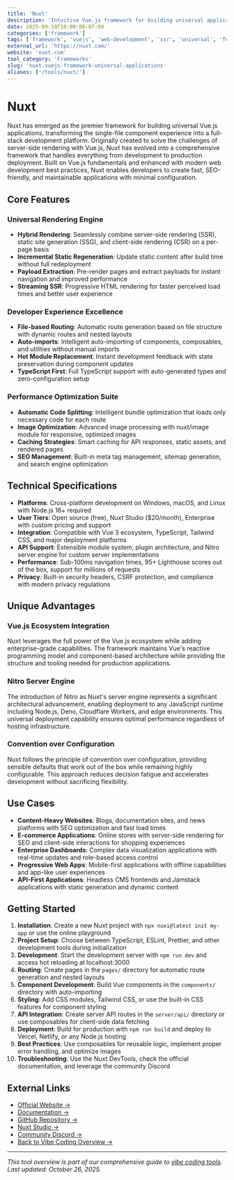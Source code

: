 ```yaml
---
title: 'Nuxt'
description: 'Intuitive Vue.js framework for building universal applications with server-side rendering, static site generation, and full-stack capabilities'
date: 2025-09-19T10:00:00-07:00
categories: ['framework']
tags: ['framework', 'vuejs', 'web-development', 'ssr', 'universal', 'full-stack']
external_url: 'https://nuxt.com/'
website: 'nuxt.com'
tool_category: 'Frameworks'
slug: 'nuxt-vuejs-framework-universal-applications'
aliases: ['/tools/nuxt/']
---
```


# Nuxt

Nuxt has emerged as the premier framework for building universal Vue.js applications, transforming the single-file component experience into a full-stack development platform. Originally created to solve the challenges of server-side rendering with Vue.js, Nuxt has evolved into a comprehensive framework that handles everything from development to production deployment. Built on Vue.js fundamentals and enhanced with modern web development best practices, Nuxt enables developers to create fast, SEO-friendly, and maintainable applications with minimal configuration.

## Core Features

### Universal Rendering Engine

- **Hybrid Rendering**: Seamlessly combine server-side rendering (SSR), static site generation (SSG), and client-side rendering (CSR) on a per-page basis
- **Incremental Static Regeneration**: Update static content after build time without full redeployment
- **Payload Extraction**: Pre-render pages and extract payloads for instant navigation and improved performance
- **Streaming SSR**: Progressive HTML rendering for faster perceived load times and better user experience

### Developer Experience Excellence

- **File-based Routing**: Automatic route generation based on file structure with dynamic routes and nested layouts
- **Auto-imports**: Intelligent auto-importing of components, composables, and utilities without manual imports
- **Hot Module Replacement**: Instant development feedback with state preservation during component updates
- **TypeScript First**: Full TypeScript support with auto-generated types and zero-configuration setup

### Performance Optimization Suite

- **Automatic Code Splitting**: Intelligent bundle optimization that loads only necessary code for each route
- **Image Optimization**: Advanced image processing with nuxt/image module for responsive, optimized images
- **Caching Strategies**: Smart caching for API responses, static assets, and rendered pages
- **SEO Management**: Built-in meta tag management, sitemap generation, and search engine optimization

## Technical Specifications

- **Platforms**: Cross-platform development on Windows, macOS, and Linux with Node.js 16+ required
- **User Tiers**: Open source (free), Nuxt Studio ($20/month), Enterprise with custom pricing and support
- **Integration**: Compatible with Vue 3 ecosystem, TypeScript, Tailwind CSS, and major deployment platforms
- **API Support**: Extensible module system, plugin architecture, and Nitro server engine for custom server implementations
- **Performance**: Sub-100ms navigation times, 95+ Lighthouse scores out of the box, support for millions of requests
- **Privacy**: Built-in security headers, CSRF protection, and compliance with modern privacy regulations

## Unique Advantages

### Vue.js Ecosystem Integration

Nuxt leverages the full power of the Vue.js ecosystem while adding enterprise-grade capabilities. The framework maintains Vue's reactive programming model and component-based architecture while providing the structure and tooling needed for production applications.

### Nitro Server Engine

The introduction of Nitro as Nuxt's server engine represents a significant architectural advancement, enabling deployment to any JavaScript runtime including Node.js, Deno, Cloudflare Workers, and edge environments. This universal deployment capability ensures optimal performance regardless of hosting infrastructure.

### Convention over Configuration

Nuxt follows the principle of convention over configuration, providing sensible defaults that work out of the box while remaining highly configurable. This approach reduces decision fatigue and accelerates development without sacrificing flexibility.

## Use Cases

- **Content-Heavy Websites**: Blogs, documentation sites, and news platforms with SEO optimization and fast load times
- **E-commerce Applications**: Online stores with server-side rendering for SEO and client-side interactions for shopping experiences
- **Enterprise Dashboards**: Complex data visualization applications with real-time updates and role-based access control
- **Progressive Web Apps**: Mobile-first applications with offline capabilities and app-like user experiences
- **API-First Applications**: Headless CMS frontends and Jamstack applications with static generation and dynamic content

## Getting Started

1. **Installation**: Create a new Nuxt project with `npx nuxi@latest init my-app` or use the online playground
2. **Project Setup**: Choose between TypeScript, ESLint, Prettier, and other development tools during initialization
3. **Development**: Start the development server with `npm run dev` and access hot reloading at localhost:3000
4. **Routing**: Create pages in the `pages/` directory for automatic route generation and nested layouts
5. **Component Development**: Build Vue components in the `components/` directory with auto-importing
6. **Styling**: Add CSS modules, Tailwind CSS, or use the built-in CSS features for component styling
7. **API Integration**: Create server API routes in the `server/api/` directory or use composables for client-side data fetching
8. **Deployment**: Build for production with `npm run build` and deploy to Vercel, Netlify, or any Node.js hosting
9. **Best Practices**: Use composables for reusable logic, implement proper error handling, and optimize images
10. **Troubleshooting**: Use the Nuxt DevTools, check the official documentation, and leverage the community Discord

## External Links

- [Official Website →](https://nuxt.com/)
- [Documentation →](https://nuxt.com/docs)
- [GitHub Repository →](https://github.com/nuxt/nuxt)
- [Nuxt Studio →](https://nuxt.studio)
- [Community Discord →](https://discord.nuxt.com)
- [Back to Vibe Coding Overview →](/blog/posts/vibe-coding-revolution/)

---

_This tool overview is part of our comprehensive guide to [vibe coding tools](/blog/posts/vibe-coding-revolution/). Last updated: October 26, 2025._
